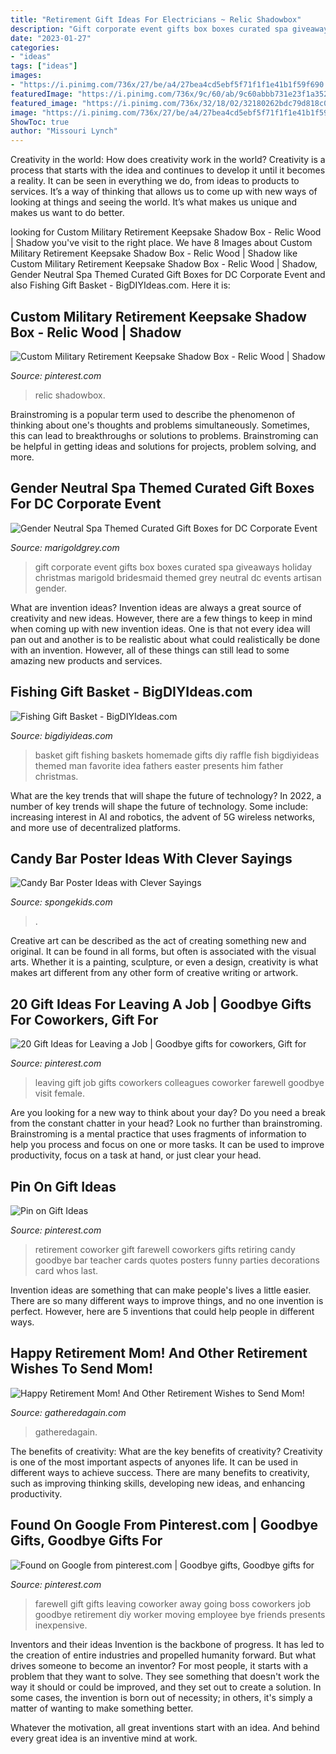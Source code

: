 ```yaml
---
title: "Retirement Gift Ideas For Electricians ~ Relic Shadowbox"
description: "Gift corporate event gifts box boxes curated spa giveaways holiday christmas marigold bridesmaid themed grey neutral dc events artisan gender"
date: "2023-01-27"
categories:
- "ideas"
tags: ["ideas"]
images:
- "https://i.pinimg.com/736x/27/be/a4/27bea4cd5ebf5f71f1f1e41b1f59f690.jpg"
featuredImage: "https://i.pinimg.com/736x/9c/60/ab/9c60abbb731e23f1a35276416affa161.jpg"
featured_image: "https://i.pinimg.com/736x/32/18/02/32180262bdc79d818c0ebcf8646d055a--teacher-retirement-gifts-from-coworkers-farewell-gift-for-coworker.jpg"
image: "https://i.pinimg.com/736x/27/be/a4/27bea4cd5ebf5f71f1f1e41b1f59f690.jpg"
ShowToc: true
author: "Missouri Lynch"
---
```



Creativity in the world: How does creativity work in the world?
Creativity is a process that starts with the idea and continues to develop it until it becomes a reality. It can be seen in everything we do, from ideas to products to services. It’s a way of thinking that allows us to come up with new ways of looking at things and seeing the world. It’s what makes us unique and makes us want to do better.

	

		
looking for Custom Military Retirement Keepsake Shadow Box - Relic Wood | Shadow you've visit to the right place. We have 8 Images about Custom Military Retirement Keepsake Shadow Box - Relic Wood | Shadow like Custom Military Retirement Keepsake Shadow Box - Relic Wood | Shadow, Gender Neutral Spa Themed Curated Gift Boxes for DC Corporate Event and also Fishing Gift Basket - BigDIYIdeas.com. Here it is:
		
    
## Custom Military Retirement Keepsake Shadow Box - Relic Wood | Shadow

<img loading=lazy src="https://i.pinimg.com/736x/9c/60/ab/9c60abbb731e23f1a35276416affa161.jpg" onerror="this.onerror=null;this.src='https://tse1.mm.bing.net/th?id=OIP._CCk3NAx7syY-reMPD8rDQHaJ3&amp;pid=15.1';" alt="Custom Military Retirement Keepsake Shadow Box - Relic Wood | Shadow">

_Source: pinterest.com_

>relic shadowbox. 

	

Brainstroming is a popular term used to describe the phenomenon of thinking about one's thoughts and problems simultaneously. Sometimes, this can lead to breakthroughs or solutions to problems. Brainstroming can be helpful in getting ideas and solutions for projects, problem solving, and more.

    
## Gender Neutral Spa Themed Curated Gift Boxes For DC Corporate Event

<img loading=lazy src="http://cdn.shopify.com/s/files/1/0024/3728/3897/articles/spa-curated-gift-box-dc-corporate-event-utah-first-marigold-grey-e1504982023124_1024x1024.jpg?v=1563410428" onerror="this.onerror=null;this.src='https://tse3.mm.bing.net/th?id=OIP.GHeZsZUt2JkqKP8JliC8egHaLF&amp;pid=15.1';" alt="Gender Neutral Spa Themed Curated Gift Boxes for DC Corporate Event">

_Source: marigoldgrey.com_

>gift corporate event gifts box boxes curated spa giveaways holiday christmas marigold bridesmaid themed grey neutral dc events artisan gender. 

	

What are invention ideas?
Invention ideas are always a great source of creativity and new ideas. However, there are a few things to keep in mind when coming up with new invention ideas. One is that not every idea will pan out and another is to be realistic about what could realistically be done with an invention. However, all of these things can still lead to some amazing new products and services.

    
## Fishing Gift Basket - BigDIYIdeas.com

<img loading=lazy src="http://www.bigdiyideas.com/wp-content/uploads/2016/06/Fishing-Gift-Basket.jpg" onerror="this.onerror=null;this.src='https://tse1.mm.bing.net/th?id=OIP.a34MQ270QEgf5WSb_tC-wwHaJ6&amp;pid=15.1';" alt="Fishing Gift Basket - BigDIYIdeas.com">

_Source: bigdiyideas.com_

>basket gift fishing baskets homemade gifts diy raffle fish bigdiyideas themed man favorite idea fathers easter presents him father christmas. 

	

What are the key trends that will shape the future of technology?
In 2022, a number of key trends will shape the future of technology. Some include: increasing interest in AI and robotics, the advent of 5G wireless networks, and more use of decentralized platforms.

    
## Candy Bar Poster Ideas With Clever Sayings

<img loading=lazy src="https://spongekids.com/wp-content/uploads/2015/01/candy-bar-sayings/8-candy-bar-saying-ideas.jpg" onerror="this.onerror=null;this.src='https://tse2.mm.bing.net/th?id=OIP.ZCQ7LAyHzLc_TkZApETBdwHaJ4&amp;pid=15.1';" alt="Candy Bar Poster Ideas with Clever Sayings">

_Source: spongekids.com_

>. 

	

Creative art can be described as the act of creating something new and original. It can be found in all forms, but often is associated with the visual arts. Whether it is a painting, sculpture, or even a design, creativity is what makes art different from any other form of creative writing or artwork.

    
## 20 Gift Ideas For Leaving A Job | Goodbye Gifts For Coworkers, Gift For

<img loading=lazy src="https://i.pinimg.com/736x/8d/b9/c3/8db9c32ebd5cd20d09ff90e21311a62d.jpg" onerror="this.onerror=null;this.src='https://tse2.mm.bing.net/th?id=OIP.lbChjRxbUhSa-HpucLnbXAAAAA&amp;pid=15.1';" alt="20 Gift Ideas for Leaving a Job | Goodbye gifts for coworkers, Gift for">

_Source: pinterest.com_

>leaving gift job gifts coworkers colleagues coworker farewell goodbye visit female. 

	

Are you looking for a new way to think about your day? Do you need a break from the constant chatter in your head? Look no further than brainstroming. Brainstroming is a mental practice that uses fragments of information to help you process and focus on one or more tasks. It can be used to improve productivity, focus on a task at hand, or just clear your head.

    
## Pin On Gift Ideas

<img loading=lazy src="https://i.pinimg.com/736x/32/18/02/32180262bdc79d818c0ebcf8646d055a--teacher-retirement-gifts-from-coworkers-farewell-gift-for-coworker.jpg" onerror="this.onerror=null;this.src='https://tse2.mm.bing.net/th?id=OIP.dVi-oHEI1p8lB-C9flA5pQHaNK&amp;pid=15.1';" alt="Pin on Gift Ideas">

_Source: pinterest.com_

>retirement coworker gift farewell coworkers gifts retiring candy goodbye bar teacher cards quotes posters funny parties decorations card whos last. 

	

Invention ideas are something that can make people's lives a little easier. There are so many different ways to improve things, and no one invention is perfect. However, here are 5 inventions that could help people in different ways.

    
## Happy Retirement Mom! And Other Retirement Wishes To Send Mom!

<img loading=lazy src="https://gatheredagain.com/wp-content/uploads/2021/03/4-1-768x768.jpg" onerror="this.onerror=null;this.src='https://tse3.mm.bing.net/th?id=OIP.FbbpAkUW1TDwhZts5CxrXAHaHa&amp;pid=15.1';" alt="Happy Retirement Mom! And Other Retirement Wishes to Send Mom!">

_Source: gatheredagain.com_

>gatheredagain. 

	

The benefits of creativity: What are the key benefits of creativity?
Creativity is one of the most important aspects of anyones life. It can be used in different ways to achieve success. There are many benefits to creativity, such as improving thinking skills, developing new ideas, and enhancing productivity.

    
## Found On Google From Pinterest.com | Goodbye Gifts, Goodbye Gifts For

<img loading=lazy src="https://i.pinimg.com/736x/27/be/a4/27bea4cd5ebf5f71f1f1e41b1f59f690.jpg" onerror="this.onerror=null;this.src='https://tse3.mm.bing.net/th?id=OIP.--oKrIx6pouKsREZ6ixogQHaJ3&amp;pid=15.1';" alt="Found on Google from pinterest.com | Goodbye gifts, Goodbye gifts for">

_Source: pinterest.com_

>farewell gift gifts leaving coworker away going boss coworkers job goodbye retirement diy worker moving employee bye friends presents inexpensive. 

	

Inventors and their ideas
Invention is the backbone of progress. It has led to the creation of entire industries and propelled humanity forward. But what drives someone to become an inventor?
For most people, it starts with a problem that they want to solve. They see something that doesn't work the way it should or could be improved, and they set out to create a solution. In some cases, the invention is born out of necessity; in others, it's simply a matter of wanting to make something better.

Whatever the motivation, all great inventions start with an idea. And behind every great idea is an inventive mind at work.


